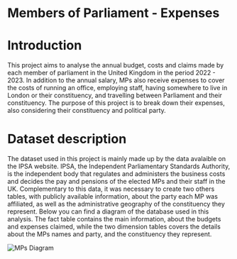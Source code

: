 # Members of Parliament - Expenses

# Introduction

This project aims to analyse the annual budget, costs and claims made by each member of parliament in the United Kingdom in the period 2022 - 2023. In addition to the annual salary, MPs also receive expenses to cover the costs of running an office, employing staff, having somewhere to live in London or their constituency, and travelling between Parliament and their constituency. The purpose of this project is to break down their expenses, also considering their constituency and political party. 

# Dataset description

The dataset used in this project is mainly made up by the data avalaible on the IPSA website. IPSA, the Independent Parliamentary Standards Authority, is the independent body that regulates and administers the business costs and decides the pay and pensions of the elected MPs and their staff in the UK. Complementary to this data, it was necessary to create two others tables, with publicly available information, about the party each MP was affiliated, as well as the administrative geography of the constituency they represent.
Below you can find a diagram of the database used in this analysis. The fact table contains the main information, about the budgets and expenses claimed, while the two dimension tables covers the details about the MPs names and party, and the constituency they represent.

![MPs Diagram](https://github.com/user-attachments/assets/83870cfd-73d6-4e5d-8b85-52a037491a7d)

# 



